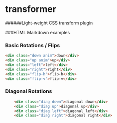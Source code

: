# transformer
######Light-weight CSS transform plugin

###HTML Markdown examples

### Basic Rotations / Flips
```html
<div class="down anim">down</div>
<div class="up anim">up</div>
<div class="left">left</div>
<div class="right">right</div>
<div class="flip-h">flip-h</div>
<div class="flip-v">flip-v</div>
```

### Diagonal Rotations
```html
	<div class="diag down">diagonal down</div>
	<div class="diag up">diagonal up</div>
	<div class="diag left">diagonal left</div>
	<div class="diag right">diagonal right</div>
```
